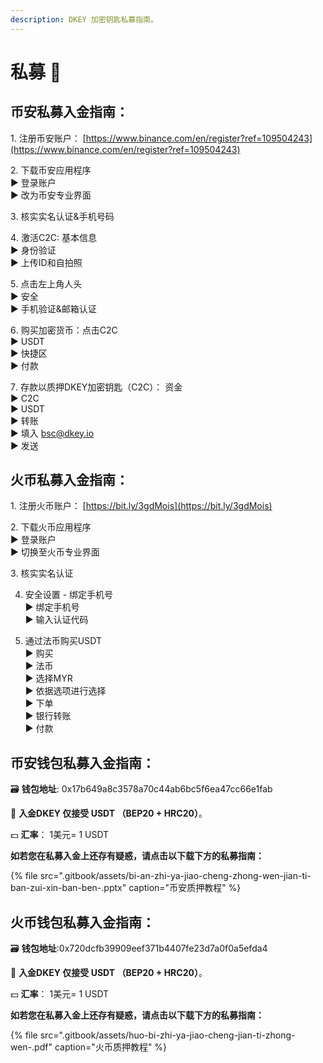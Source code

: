 ```yaml
---
description: DKEY 加密钥匙私募指南。
---
```


# 私募 🎯

## 币安私募入金指南：

1️. 注册币安账户： [https://www.binance.com/en/register?ref=109504243](https://www.binance.com/en/register?ref=109504243)

2️. 下载币安应用程序  
 ▶ 登录账户  
 ▶ 改为币安专业界面

3️. 核实实名认证&手机号码

4️. 激活C2C: 基本信息  
 ▶ 身份验证  
 ▶ 上传ID和自拍照

5️. 点击左上角人头  
 ▶ 安全  
 ▶ 手机验证&邮箱认证

6️. 购买加密货币：点击C2C  
 ▶ USDT  
 ▶ 快捷区  
 ▶ 付款

7️. 存款以质押DKEY加密钥匙（C2C）： 资金  
 ▶ C2C  
 ▶ USDT  
 ▶ 转账  
 ▶ 填入 bsc@dkey.io   
 ▶ 发送

## 火币私募入金指南：

1️. 注册火币账户： [https://bit.ly/3gdMois](https://bit.ly/3gdMois)

2️. 下载火币应用程序  
 ▶ 登录账户  
 ▶ 切换至火币专业界面

3️. 核实实名认证

4. 安全设置 - 绑定手机号  
 ▶ 绑定手机号  
 ▶ 输入认证代码  
  
5. 通过法币购买USDT  
 ▶ 购买  
 ▶ 法币  
 ▶ 选择MYR  
 ▶ 依据选项进行选择  
 ▶ 下单  
 ▶ 银行转账  
 ▶ 付款

## 币安钱包私募入金指南：

🗃 **钱包地址**: 0x17b649a8c3578a70c44ab6bc5f6ea47cc66e1fab

🔑 **入金DKEY 仅接受 USDT （BEP20 + HRC20）**。

💵 **汇率**： 1美元= 1 USDT

**如若您在私募入金上还存有疑惑，请点击以下载下方的私募指南：**

{% file src=".gitbook/assets/bi-an-zhi-ya-jiao-cheng-zhong-wen-jian-ti-ban-zui-xin-ban-ben-.pptx" caption="币安质押教程" %}

## 火币钱包私募入金指南：

🗃 **钱包地址**:0x720dcfb39909eef371b4407fe23d7a0f0a5efda4

🔑 **入金DKEY 仅接受 USDT （BEP20 + HRC20）**。

💵 **汇率**： 1美元= 1 USDT

**如若您在私募入金上还存有疑惑，请点击以下载下方的私募指南：**

{% file src=".gitbook/assets/huo-bi-zhi-ya-jiao-cheng-jian-ti-zhong-wen-.pdf" caption="火币质押教程" %}

